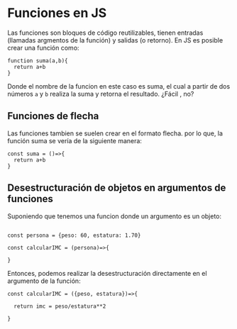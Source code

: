 # Funciones en JS

Las funciones son bloques de código reutilizables, tienen entradas (llamadas argmentos de la función) y salidas (o retorno). En JS es posible crear una función como:

```
function suma(a,b){
  return a+b
}
```

Donde el nombre de la funcion en este caso es suma, el cual a partir de dos números `a` y `b` realiza la suma y retorna el resultado. ¿Fácil , no?

## Funciones de flecha

Las funciones tambien se suelen crear en el formato flecha. por lo que, la función suma se vería de la siguiente manera:

```
const suma = ()=>{
  return a+b
}
```

## Desestructuración de objetos en argumentos de funciones

Suponiendo que tenemos una funcion donde un argumento es un objeto:

```

const persona = {peso: 60, estatura: 1.70}

const calcularIMC = (persona)=>{

}
```

Entonces, podemos realizar la desestructuración directamente en el argumento de la función:

```
const calcularIMC = ({peso, estatura})=>{

  return imc = peso/estatura**2

}
```